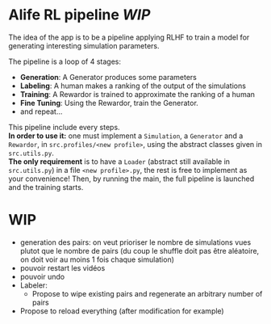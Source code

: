 # Alife RL pipeline _WIP_
The idea of the app is to be a pipeline applying RLHF to train a model for generating interesting simulation parameters.

The pipeline is a loop of 4 stages:
- **Generation**: A Generator produces some parameters
- **Labeling**: A human makes a ranking of the output of the simulations
- **Training**: A Rewardor is trained to approximate the ranking of a human
- **Fine Tuning**: Using the Rewardor, train the Generator.
- and repeat...

This pipeline include every steps.  
**In order to use it:** one must implement a `Simulation`, a `Generator` and a `Rewardor`, in `src.profiles/<new profile>`, using the abstract classes given in `src.utils.py`.  
**The only requirement** is to have a `Loader` (abstract still available in `src.utils.py`) in a file `<new profile>.py`, the rest is free to implement as your convenience!
Then, by running the main, the full pipeline is launched and the training starts.

# WIP
- generation des pairs: on veut prioriser le nombre de simulations vues plutot que le nombre de pairs (du coup le shuffle doit pas être aléatoire, on doit voir au moins 1 fois chaque simulation)
- pouvoir restart les vidéos
- pouvoir undo
- Labeler: 
    - Propose to wipe existing pairs and regenerate an arbitrary number of pairs
- Propose to reload everything (after modification for example)